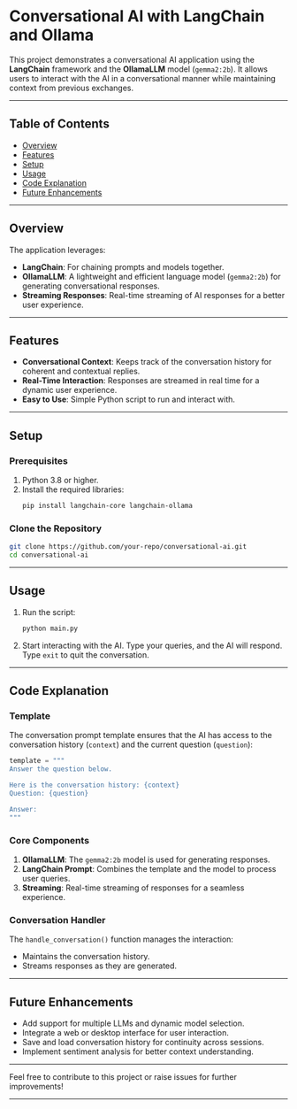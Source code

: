 # Conversational AI with LangChain and Ollama

This project demonstrates a conversational AI application using the **LangChain** framework and the **OllamaLLM** model (`gemma2:2b`). It allows users to interact with the AI in a conversational manner while maintaining context from previous exchanges.

---

## Table of Contents

- [Overview](#overview)
- [Features](#features)
- [Setup](#setup)
- [Usage](#usage)
- [Code Explanation](#code-explanation)
- [Future Enhancements](#future-enhancements)

---

## Overview

The application leverages:
- **LangChain**: For chaining prompts and models together.
- **OllamaLLM**: A lightweight and efficient language model (`gemma2:2b`) for generating conversational responses.
- **Streaming Responses**: Real-time streaming of AI responses for a better user experience.

---

## Features

- **Conversational Context**: Keeps track of the conversation history for coherent and contextual replies.
- **Real-Time Interaction**: Responses are streamed in real time for a dynamic user experience.
- **Easy to Use**: Simple Python script to run and interact with.

---

## Setup

### Prerequisites

1. Python 3.8 or higher.
2. Install the required libraries:
   ```bash
   pip install langchain-core langchain-ollama
   ```

### Clone the Repository
```bash
git clone https://github.com/your-repo/conversational-ai.git
cd conversational-ai
```

---

## Usage

1. Run the script:
   ```bash
   python main.py
   ```

2. Start interacting with the AI. Type your queries, and the AI will respond. Type `exit` to quit the conversation.

---

## Code Explanation

### Template
The conversation prompt template ensures that the AI has access to the conversation history (`context`) and the current question (`question`):
```python
template = """
Answer the question below.

Here is the conversation history: {context}
Question: {question}

Answer:
"""
```

### Core Components
1. **OllamaLLM**: The `gemma2:2b` model is used for generating responses.
2. **LangChain Prompt**: Combines the template and the model to process user queries.
3. **Streaming**: Real-time streaming of responses for a seamless experience.

### Conversation Handler
The `handle_conversation()` function manages the interaction:
- Maintains the conversation history.
- Streams responses as they are generated.

---

## Future Enhancements

- Add support for multiple LLMs and dynamic model selection.
- Integrate a web or desktop interface for user interaction.
- Save and load conversation history for continuity across sessions.
- Implement sentiment analysis for better context understanding.

---

Feel free to contribute to this project or raise issues for further improvements!

---
